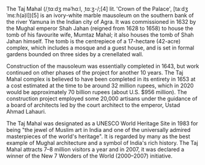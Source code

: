 The Taj Mahal (/ˌtɑːdʒ məˈhɑːl, ˌtɑːʒ-/;[4] lit. 'Crown of the Palace', [taːdʒ ˈmɛːɦ(ə)l])[5] is an ivory-white marble mausoleum on the southern bank of the river Yamuna in the Indian city of Agra. It was commissioned in 1632 by the Mughal emperor Shah Jahan (reigned from 1628 to 1658) to house the tomb of his favourite wife, Mumtaz Mahal; it also houses the tomb of Shah Jahan himself. The tomb is the centrepiece of a 17-hectare (42-acre) complex, which includes a mosque and a guest house, and is set in formal gardens bounded on three sides by a crenellated wall.

Construction of the mausoleum was essentially completed in 1643, but work continued on other phases of the project for another 10 years. The Taj Mahal complex is believed to have been completed in its entirety in 1653 at a cost estimated at the time to be around 32 million rupees, which in 2020 would be approximately 70 billion rupees (about U.S. $956 million). The construction project employed some 20,000 artisans under the guidance of a board of architects led by the court architect to the emperor, Ustad Ahmad Lahauri.

The Taj Mahal was designated as a UNESCO World Heritage Site in 1983 for being "the jewel of Muslim art in India and one of the universally admired masterpieces of the world's heritage". It is regarded by many as the best example of Mughal architecture and a symbol of India's rich history. The Taj Mahal attracts 7–8 million visitors a year and in 2007, it was declared a winner of the New 7 Wonders of the World (2000–2007) initiative.
